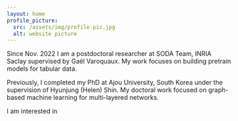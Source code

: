 ```yaml
---
layout: home
profile_picture:
  src: /assets/img/profile-pic.jpg
  alt: website picture
---
```


<p>
Since Nov. 2022 I am a postdoctoral researcher at SODA Team, INRIA Saclay supervised by Gaël Varoquaux. My work focuses on building pretrain models for tabular data.
</p>

<p>
Previously, I completed my PhD at Ajou University, South Korea under the supervision of Hyunjung (Helen) Shin. My doctoral work focused on graph-based machine learning for multi-layered networks.
</p>

<p>
I am interested in 
</p>
